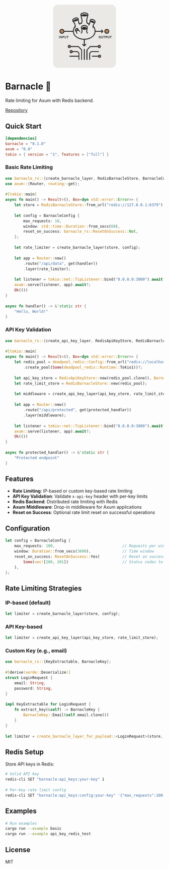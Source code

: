 <div align="center">
  <img src="assets/barnacle-logo.png" alt="Barnacle Logo" width="200" style="border-radius: 15px;"/>
</div>

# Barnacle 🦀

Rate limiting for Axum with Redis backend.

[Repository](https://github.com/zyphelabs/barnacle-rs)

## Quick Start

```toml
[dependencies]
barnacle = "0.1.0"
axum = "0.8"
tokio = { version = "1", features = ["full"] }
```

### Basic Rate Limiting

```rust
use barnacle_rs::{create_barnacle_layer, RedisBarnacleStore, BarnacleConfig};
use axum::{Router, routing::get};

#[tokio::main]
async fn main() -> Result<(), Box<dyn std::error::Error>> {
    let store = RedisBarnacleStore::from_url("redis://127.0.0.1:6379").await?;
    
    let config = BarnacleConfig {
        max_requests: 10,
        window: std::time::Duration::from_secs(60),
        reset_on_success: barnacle_rs::ResetOnSuccess::Not,
    };

    let rate_limiter = create_barnacle_layer(store, config);

    let app = Router::new()
        .route("/api/data", get(handler))
        .layer(rate_limiter);

    let listener = tokio::net::TcpListener::bind("0.0.0.0:3000").await?;
    axum::serve(listener, app).await?;
    Ok(())
}

async fn handler() -> &'static str {
    "Hello, World!"
}
```

### API Key Validation

```rust
use barnacle_rs::{create_api_key_layer, RedisApiKeyStore, RedisBarnacleStore};

#[tokio::main]
async fn main() -> Result<(), Box<dyn std::error::Error>> {
    let redis_pool = deadpool_redis::Config::from_url("redis://localhost")
        .create_pool(Some(deadpool_redis::Runtime::Tokio1))?;

    let api_key_store = RedisApiKeyStore::new(redis_pool.clone(), BarnacleConfig::default());
    let rate_limit_store = RedisBarnacleStore::new(redis_pool);

    let middleware = create_api_key_layer(api_key_store, rate_limit_store);

    let app = Router::new()
        .route("/api/protected", get(protected_handler))
        .layer(middleware);

    let listener = tokio::net::TcpListener::bind("0.0.0.0:3000").await?;
    axum::serve(listener, app).await?;
    Ok(())
}

async fn protected_handler() -> &'static str {
    "Protected endpoint"
}
```

## Features

- **Rate Limiting**: IP-based or custom key-based rate limiting
- **API Key Validation**: Validate `x-api-key` header with per-key limits
- **Redis Backend**: Distributed rate limiting with Redis
- **Axum Middleware**: Drop-in middleware for Axum applications
- **Reset on Success**: Optional rate limit reset on successful operations

## Configuration

```rust
let config = BarnacleConfig {
    max_requests: 100,                              // Requests per window
    window: Duration::from_secs(3600),              // Time window
    reset_on_success: ResetOnSuccess::Yes(          // Reset on success
        Some(vec![200, 201])                        // Status codes to reset on
    ),
};
```

## Rate Limiting Strategies

### IP-based (default)

```rust
let limiter = create_barnacle_layer(store, config);
```

### API Key-based

```rust
let limiter = create_api_key_layer(api_key_store, rate_limit_store);
```

### Custom Key (e.g., email)

```rust
use barnacle_rs::{KeyExtractable, BarnacleKey};

#[derive(serde::Deserialize)]
struct LoginRequest {
    email: String,
    password: String,
}

impl KeyExtractable for LoginRequest {
    fn extract_key(&self) -> BarnacleKey {
        BarnacleKey::Email(self.email.clone())
    }
}

let limiter = create_barnacle_layer_for_payload::<LoginRequest>(store, config);
```

## Redis Setup

Store API keys in Redis:

```bash
# Valid API key
redis-cli SET "barnacle:api_keys:your-key" 1

# Per-key rate limit config
redis-cli SET "barnacle:api_keys:config:your-key" '{"max_requests":100,"window":3600,"reset_on_success":"Not"}'
```

## Examples

```bash
# Run examples
cargo run --example basic
cargo run --example api_key_redis_test
```

## License

MIT
